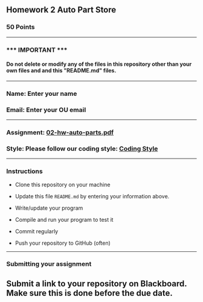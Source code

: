 ## Homework 2 Auto Part Store

### 50 Points


---
### *** IMPORTANT ***
#### Do not delete or modify any of the files in this repository other than your own files and and this "README.md" files.

---

### Name: Enter your name

### Email: Enter your OU email

---

### Assignment: [02-hw-auto-parts.pdf](02-hw-auto-parts.pdf)

### Style: Please follow our coding style: [Coding Style](https://github.com/nasseef/cs2400/blob/master/docs/coding-style.md)

---

### Instructions

- Clone this repository on your machine

- Update this file `README.md` by entering your information above.
- Write/update your program

- Compile and run your program to test it

- Commit regularly

- Push your repository to GitHub (often)

---

### Submitting your assignment

**Submit a link to your repository on Blackboard. Make sure this is done before the due date.**
---